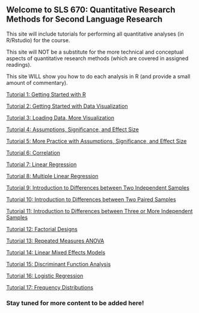 ## Welcome to SLS 670: Quantitative Research Methods for Second Language Research

This site will include tutorials for performing all quantitative analyses (in R/Rstudio) for the course.

This site will NOT be a substitute for the more technical and conceptual aspects of quantitative research methods (which are covered in assigned readings).

This site WILL show you how to do each analysis in R (and provide a small amount of commentary).

[Tutorial 1: Getting Started with R](https://kristopherkyle.github.io/SLS-670/docs/1_Getting_started.html)


[Tutorial 2: Getting Started with Data Visualization](https://kristopherkyle.github.io/SLS-670/docs/2_getting_started_vis_data.html)

[Tutorial 3: Loading Data, More Visualization](https://kristopherkyle.github.io/SLS-670/docs/3_Loading_data_assumptions.html)

[Tutorial 4: Assumptions, Significance, and Effect Size](https://kristopherkyle.github.io/SLS-670/docs/4_Significance_and_Effect_Sizes.html)

[Tutorial 5: More Practice with Assumptions, Significance, and Effect Size](https://kristopherkyle.github.io/SLS-670/docs/5_distribution_exercises.html)

[Tutorial 6: Correlation](https://kristopherkyle.github.io/SLS-670/docs/6_Correlations.html)

[Tutorial 7: Linear Regression](https://kristopherkyle.github.io/SLS-670/docs/7_Simple_Regression.html)

[Tutorial 8: Multiple Linear Regression](https://kristopherkyle.github.io/SLS-670/docs/8_Multiple_Regression.html)

[Tutorial 9: Introduction to Differences between Two Independent Samples](https://kristopherkyle.github.io/SLS-670/docs/9_Two_Independent_Samples.html)

[Tutorial 10: Introduction to Differences between Two Paired Samples](https://kristopherkyle.github.io/SLS-670/docs/10_Two_Dependent_Samples.html)

[Tutorial 11: Introduction to Differences between Three or More Independent Samples](https://kristopherkyle.github.io/SLS-670/docs/11_Three_or_more_Independent_Samples.html)

[Tutorial 12: Factorial Designs](https://kristopherkyle.github.io/SLS-670/docs/12_Factorial_ANOVAs.html)

[Tutorial 13: Repeated Measures ANOVA](https://kristopherkyle.github.io/SLS-670/docs/13_Repeated_Measures_ANOVA.html)

[Tutorial 14: Linear Mixed Effects Models](https://kristopherkyle.github.io/SLS-670/docs/14_Linear_Mixed_Effects_Models.html)

[Tutorial 15: Discriminant Function Analysis](https://kristopherkyle.github.io/SLS-670/docs/15_DFA.html)

[Tutorial 16: Logistic Regression](https://kristopherkyle.github.io/SLS-670/docs/16_Logistic_Regression.html)

[Tutorial 17: Frequency Distributions](https://kristopherkyle.github.io/SLS-670/docs/17_Frequency_Distributions.html)

### Stay tuned for more content to be added here!


